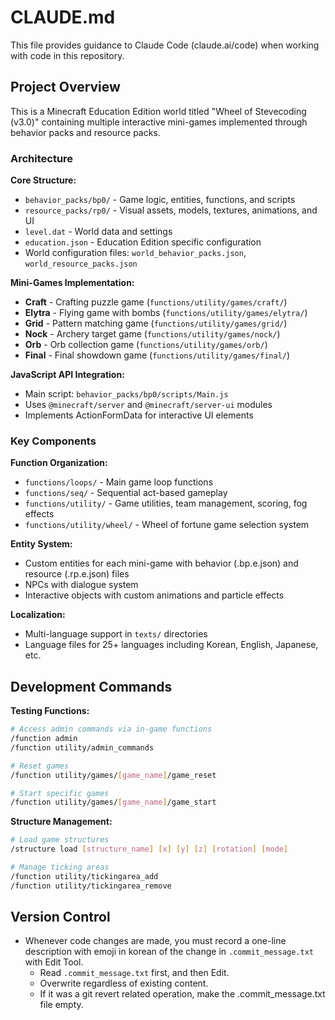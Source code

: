 # CLAUDE.md

This file provides guidance to Claude Code (claude.ai/code) when working with code in this repository.

## Project Overview

This is a Minecraft Education Edition world titled "Wheel of Stevecoding (v3.0)" containing multiple interactive mini-games implemented through behavior packs and resource packs.

### Architecture

**Core Structure:**
- `behavior_packs/bp0/` - Game logic, entities, functions, and scripts
- `resource_packs/rp0/` - Visual assets, models, textures, animations, and UI
- `level.dat` - World data and settings
- `education.json` - Education Edition specific configuration
- World configuration files: `world_behavior_packs.json`, `world_resource_packs.json`

**Mini-Games Implementation:**
- **Craft** - Crafting puzzle game (`functions/utility/games/craft/`)
- **Elytra** - Flying game with bombs (`functions/utility/games/elytra/`)
- **Grid** - Pattern matching game (`functions/utility/games/grid/`)
- **Nock** - Archery target game (`functions/utility/games/nock/`)
- **Orb** - Orb collection game (`functions/utility/games/orb/`)
- **Final** - Final showdown game (`functions/utility/games/final/`)

**JavaScript API Integration:**
- Main script: `behavior_packs/bp0/scripts/Main.js`
- Uses `@minecraft/server` and `@minecraft/server-ui` modules
- Implements ActionFormData for interactive UI elements

### Key Components

**Function Organization:**
- `functions/loops/` - Main game loop functions 
- `functions/seq/` - Sequential act-based gameplay
- `functions/utility/` - Game utilities, team management, scoring, fog effects
- `functions/utility/wheel/` - Wheel of fortune game selection system

**Entity System:**
- Custom entities for each mini-game with behavior (.bp.e.json) and resource (.rp.e.json) files
- NPCs with dialogue system
- Interactive objects with custom animations and particle effects

**Localization:**
- Multi-language support in `texts/` directories
- Language files for 25+ languages including Korean, English, Japanese, etc.

## Development Commands

**Testing Functions:**
```bash
# Access admin commands via in-game functions
/function admin
/function utility/admin_commands

# Reset games
/function utility/games/[game_name]/game_reset

# Start specific games  
/function utility/games/[game_name]/game_start
```

**Structure Management:**
```bash
# Load game structures
/structure load [structure_name] [x] [y] [z] [rotation] [mode]

# Manage ticking areas
/function utility/tickingarea_add
/function utility/tickingarea_remove
```

## Version Control
* Whenever code changes are made, you must record a one-line description with emoji in korean of the change in `.commit_message.txt` with Edit Tool.
   - Read `.commit_message.txt` first, and then Edit.
   - Overwrite regardless of existing content.
   - If it was a git revert related operation, make the .commit_message.txt file empty.
